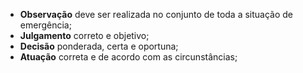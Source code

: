 - **Observação** deve ser realizada no conjunto de toda a situação de emergência;
- **Julgamento** correto e objetivo;
- **Decisão** ponderada, certa e oportuna;
- **Atuação** correta e de acordo com as circunstâncias;